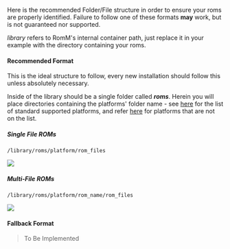 Here is the recommended Folder/File structure in order to ensure your roms are properly identified.  Failure to follow one of these formats **may** work, but is not guaranteed nor supported.

*library* refers to RomM's internal container path, just replace it in your example with the directory containing your roms.

#### Recommended Format

This is the ideal structure to follow, every new installation should follow this unless absolutely necessary.

Inside of the library should be a single folder called ***roms***.  Herein you will place directories containing the platforms' folder name - see [here](https://github.com/rommapp/romm/wiki/Supported-Platforms) for the list of standard supported platforms, and refer [here](https://github.com/rommapp/romm/wiki/Custom-Platforms) for platforms that are not on the list.

##### Single File ROMs

```/library/roms/platform/rom_files```

![](assets\single-file-structure.svg)

##### Multi-File ROMs

```/library/roms/platform/rom_name/rom_files```

![](assets\multi-file-structure.svg)

#### Fallback Format

> To Be Implemented

